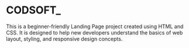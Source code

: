 # CODSOFT_
This is a beginner-friendly Landing Page project created using HTML and CSS. It is designed to help new developers understand the basics of web layout, styling, and responsive design concepts.
